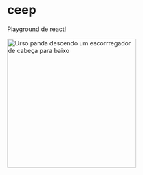<h1>ceep</h1>
<p>Playground de react!</p>
<img src="https://media.giphy.com/media/aCa8jFalHHJvi/giphy.gif" alt="Urso panda descendo um escorrregador de cabeça para baixo" width="300">
